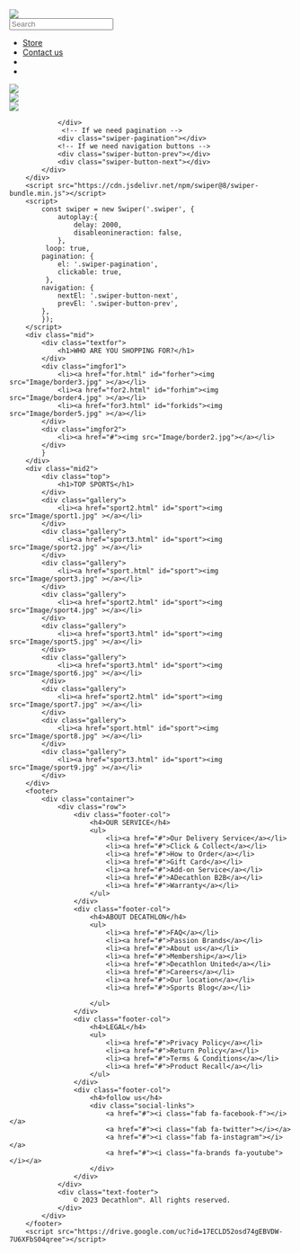 <!DOCTYPE html>
<html lang="en">
<head>
    <meta charset="UTF-8">
    <meta http-equiv="X-UA-Compatible" content="IE=edge">
    <meta name="viewport" content="width=device-width, initial-scale=1.0">
    <link rel="stylesheet" href="Index.css">
    <link rel="stylesheet" href="https://cdnjs.cloudflare.com/ajax/libs/font-awesome/6.2.1/css/all.min.css">
    <link rel="stylesheet" href="https://cdn.jsdelivr.net/npm/swiper@8/swiper-bundle.min.css"/>
    <link rel="stylesheet" href="https://drive.google.com/uc?id=1dn1iQkkzBoN2TNyHXVnWntiRIo0SHLIi">
    <title>Sport And Hobby</title>
</head>
<body>
        <div class="header">
            <!--Nav-->
            <nav class="navbar">
                <div class="logo">
                    <a href="Index.html"><img src="Image/logo.jpg"></a> 
                </div>
                <div class="responsive-nav">
                    <!--Nav center-->
                        <div class="nav-center">
                            <div class="search-box">
                                <input type="text" placeholder="Search">
                                <i class="fa-solid fa-magnifying-glass"></i>
                            </div>
                        </div>
                    <!--end of Nav center-->
                    <!--Nav right-->
                        <ul class="nav-right">
                            <li><a href="store.html"store">Store</a></li>                       
                            <li><a href="Contact.html" id="help">Contact us</a></li>
                            <li><a href="User.html" id="user"><i class="fa-solid fa-user"></i></a></li>
                            <li><a href="" id="cart"><i class="fa-solid fa-cart-shopping"></i></a></li>
                        </ul>
                    <!--end of Nav right-->
                </div>
                <div class="hambuger">
                    <i class="fa-solid fa-bars"></i>
                </div>
            </nav> 
        </div>
        <div class="img-header">
            <div class="swiper">
                <div class="swiper-wrapper">
                    <!-- Slides -->
                    <div class="swiper-slide"><img src="Image/border.jpg"></div>
                    <div class="swiper-slide"><img src="Image/border.jpg"></div>
                    <div class="swiper-slide"><img src="Image/border.jpg"></div>
                    
                </div>
                 <!-- If we need pagination -->
                <div class="swiper-pagination"></div>
                <!-- If we need navigation buttons -->
                <div class="swiper-button-prev"></div>
                <div class="swiper-button-next"></div>
            </div>
        </div>
        <script src="https://cdn.jsdelivr.net/npm/swiper@8/swiper-bundle.min.js"></script>
        <script>
            const swiper = new Swiper('.swiper', {
                autoplay:{
                    delay: 2000,
                    disableonineraction: false,
                },
             loop: true,
            pagination: {
                el: '.swiper-pagination',
                clickable: true,
             },
            navigation: {
                nextEl: '.swiper-button-next',
                prevEl: '.swiper-button-prev',
            },
            });
        </script>
        <div class="mid">
            <div class="textfor">
                <h1>WHO ARE YOU SHOPPING FOR?</h1>
            </div>
            <div class="imgfor1">
                <li><a href="for.html" id="forher"><img src="Image/border3.jpg" ></a></li>
                <li><a href="for2.html" id="forhim"><img src="Image/border4.jpg" ></a></li>
                <li><a href="for3.html" id="forkids"><img src="Image/border5.jpg" ></a></li>
            </div>
            <div class="imgfor2">
                <li><a href="#"><img src="Image/border2.jpg"></a></li>
            </div>
            }
        </div>
        <div class="mid2">
            <div class="top">
                <h1>TOP SPORTS</h1>
            </div>
            <div class="gallery">
                <li><a href="sport2.html" id="sport"><img src="Image/sport1.jpg" ></a></li>
            </div>
            <div class="gallery">
                <li><a href="sport3.html" id="sport"><img src="Image/sport2.jpg" ></a></li>
            </div>
            <div class="gallery">
                <li><a href="sport.html" id="sport"><img src="Image/sport3.jpg" ></a></li>
            </div>
            <div class="gallery">
                <li><a href="sport2.html" id="sport"><img src="Image/sport4.jpg" ></a></li>
            </div>
            <div class="gallery">
                <li><a href="sport3.html" id="sport"><img src="Image/sport5.jpg" ></a></li>
            </div>
            <div class="gallery">
                <li><a href="sport3.html" id="sport"><img src="Image/sport6.jpg" ></a></li>
            </div>
            <div class="gallery">
                <li><a href="sport2.html" id="sport"><img src="Image/sport7.jpg" ></a></li>
            </div>
            <div class="gallery">
                <li><a href="sport.html" id="sport"><img src="Image/sport8.jpg" ></a></li>
            </div>
            <div class="gallery">
                <li><a href="sport3.html" id="sport"><img src="Image/sport9.jpg" ></a></li>
            </div>
        </div>
        <footer>
            <div class="container">
                <div class="row">
                    <div class="footer-col">
                        <h4>OUR SERVICE</h4>
                        <ul>
                            <li><a href="#">Our Delivery Service</a></li>
                            <li><a href="#">Click & Collect</a></li>
                            <li><a href="#">How to Order</a></li>
                            <li><a href="#">Gift Card</a></li>
                            <li><a href="#">Add-on Service</a></li>
                            <li><a href="#">ADecathlon B2B</a></li>
                            <li><a href="#">Warranty</a></li>
                        </ul>
                    </div>
                    <div class="footer-col">
                        <h4>ABOUT DECATHLON</h4>
                        <ul>
                            <li><a href="#">FAQ</a></li>
                            <li><a href="#">Passion Brands</a></li>
                            <li><a href="#">About us</a></li>
                            <li><a href="#">Membership</a></li>
                            <li><a href="#">Decathlon United</a></li>
                            <li><a href="#">Careers</a></li>
                            <li><a href="#">Our location</a></li>
                            <li><a href="#">Sports Blog</a></li>
                           
                        </ul>
                    </div>
                    <div class="footer-col">
                        <h4>LEGAL</h4>
                        <ul>
                            <li><a href="#">Privacy Policy</a></li>
                            <li><a href="#">Return Policy</a></li>
                            <li><a href="#">Terms & Conditions</a></li>
                            <li><a href="#">Product Recall</a></li>
                        </ul>
                    </div>
                    <div class="footer-col">
                        <h4>follow us</h4>
                        <div class="social-links">
                            <a href="#"><i class="fab fa-facebook-f"></i></a>
                            <a href="#"><i class="fab fa-twitter"></i></a>
                            <a href="#"><i class="fab fa-instagram"></i></a>
                            <a href="#"><i class="fa-brands fa-youtube"></i></a>
                        </div>
                    </div>
                </div>
                <div class="text-footer">
                    © 2023 Decathlon™. All rights reserved.
                </div>
            </div>
        </footer>
        <script src="https://drive.google.com/uc?id=17ECLD52osd74gEBVDW-7U6XFbS04qree"></script>
</body>
